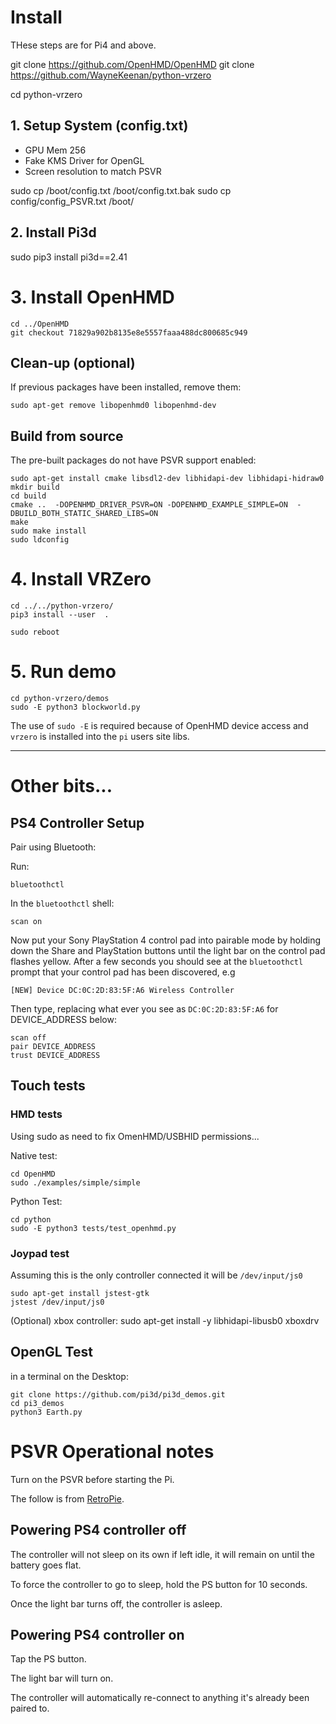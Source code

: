 # Install
THese steps are for Pi4 and above.

git clone https://github.com/OpenHMD/OpenHMD
git clone https://github.com/WayneKeenan/python-vrzero

cd python-vrzero


## 1. Setup System (config.txt)

+ GPU Mem	256
+ Fake KMS Driver for OpenGL
+ Screen resolution to match PSVR

sudo cp /boot/config.txt /boot/config.txt.bak
sudo cp config/config_PSVR.txt /boot/

## 2. Install Pi3d 

sudo pip3 install pi3d==2.41


# 3. Install OpenHMD
```
cd ../OpenHMD
git checkout 71829a902b8135e8e5557faaa488dc800685c949
```

## Clean-up (optional)

If previous packages have been installed, remove them:
```
sudo apt-get remove libopenhmd0 libopenhmd-dev
```

## Build from source 

The pre-built packages do not have PSVR support enabled:

```
sudo apt-get install cmake libsdl2-dev libhidapi-dev libhidapi-hidraw0
mkdir build
cd build
cmake ..  -DOPENHMD_DRIVER_PSVR=ON -DOPENHMD_EXAMPLE_SIMPLE=ON  -DBUILD_BOTH_STATIC_SHARED_LIBS=ON
make  
sudo make install
sudo ldconfig
```

# 4. Install VRZero

```
cd ../../python-vrzero/
pip3 install --user  .
```

```
sudo reboot
```


# 5. Run demo

```
cd python-vrzero/demos
sudo -E python3 blockworld.py
```

The use of `sudo -E` is required because of OpenHMD device access and `vrzero` is installed into the `pi` users site libs.



---
# Other bits...

## PS4 Controller Setup

Pair using Bluetooth:

Run:
```
bluetoothctl
```

In the `bluetoothctl` shell:

```
scan on
```

Now put your Sony PlayStation 4 control pad into pairable mode by holding down the Share and PlayStation buttons until the light bar on the control pad flashes yellow. 
After a few seconds you should see at the `bluetoothctl` prompt that your control pad has been discovered, e.g

```
[NEW] Device DC:0C:2D:83:5F:A6 Wireless Controller
```

Then type, replacing what ever you see as `DC:0C:2D:83:5F:A6` for DEVICE_ADDRESS below:

```
scan off
pair DEVICE_ADDRESS
trust DEVICE_ADDRESS
```





## Touch tests

### HMD tests

Using sudo as need to fix OmenHMD/USBHID permissions...

Native test:
```
cd OpenHMD
sudo ./examples/simple/simple
```

Python Test:
```
cd python
sudo -E python3 tests/test_openhmd.py 
```


### Joypad test

Assuming this is the only controller connected it will be `/dev/input/js0`

```
sudo apt-get install jstest-gtk
jstest /dev/input/js0
```

(Optional) xbox controller:
sudo apt-get install -y libhidapi-libusb0 xboxdrv


## OpenGL Test

in a terminal on the Desktop:
	
```
git clone https://github.com/pi3d/pi3d_demos.git
cd pi3_demos
python3 Earth.py
```



# PSVR Operational notes

Turn on the PSVR before starting the Pi.


The follow is from [RetroPie](https://retropie.org.uk/docs/PS4-Controller/).

## Powering PS4 controller off
The controller will not sleep on its own if left idle, it will remain on until the battery goes flat.

To force the controller to go to sleep, hold the PS button for 10 seconds.

Once the light bar turns off, the controller is asleep.

## Powering PS4 controller on

Tap the PS button.

The light bar will turn on. 

The controller will automatically re-connect to anything it's already been paired to.


